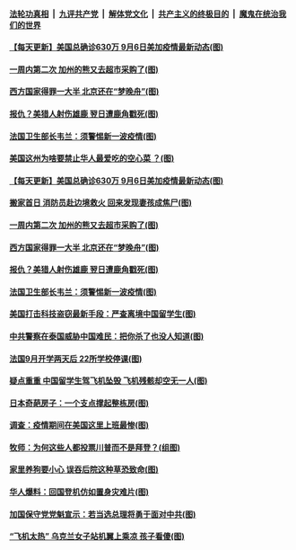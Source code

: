 ####  [法轮功真相](../../../../basic/blob/master/README.md?t=09070802) &nbsp;|&nbsp; [九评共产党](../../../../9ping.md/blob/master/README.md?t=09070802) &nbsp;|&nbsp; [解体党文化](../../../../jtdwh.md/blob/master/README.md?t=09070802)  &nbsp;|&nbsp; [共产主义的终极目的](../../../../gczydzjmd.md/blob/master/README.md?t=09070802) &nbsp;|&nbsp; [魔鬼在统治我们的世界](../../../../mgztzwmdsj.md/blob/master/README.md?t=09070802) 


#### [【每天更新】美国总确诊630万 9月6日美加疫情最新动态(图)](../pages/p3/944892.md?t=09070802) 

#### [一周内第二次 加州的熊又去超市采购了(图)](../pages/p3/944877.md?t=09070802) 

#### [西方国家得罪一大半 北京还在“梦晚舟”(图)](../pages/p3/945333.md?t=09070802) 

#### [报仇？美猎人射伤雄鹿 翌日遭鹿角戳死(图)](../pages/p3/945334.md?t=09070802) 

#### [法国卫生部长韦兰：须警惕新一波疫情(图)](../pages/p3/945331.md?t=09070802) 


#### [美国这州为啥要禁止华人最爱吃的空心菜 ？(图)](../pages/p3/945376.md?t=09070802) 

#### [【每天更新】美国总确诊630万 9月6日美加疫情最新动态(图)](../pages/p3/944892.md?t=09070802) 

#### [搬家首日 消防员赴边境救火 回来发现妻孩成焦尸(图)](../pages/p3/945216.md?t=09070802) 

#### [一周内第二次 加州的熊又去超市采购了(图)](../pages/p3/944877.md?t=09070802) 

#### [西方国家得罪一大半 北京还在“梦晚舟”(图)](../pages/p3/945333.md?t=09070802) 

#### [报仇？美猎人射伤雄鹿 翌日遭鹿角戳死(图)](../pages/p3/945334.md?t=09070802) 

#### [法国卫生部长韦兰：须警惕新一波疫情(图)](../pages/p3/945331.md?t=09070802) 


#### [美国打击科技盗窃最新手段：严查离境中国留学生(图)](../pages/p3/945328.md?t=09070802) 

#### [中共警察在泰国威胁中国难民：把你杀了也没人知道(图)](../pages/p3/945201.md?t=09070802) 

#### [法国9月开学两天后 22所学校停课(图)](../pages/p3/945194.md?t=09070802) 

#### [疑点重重 中国留学生驾飞机坠毁 飞机残骸却空无一人(图)](../pages/p3/945159.md?t=09070802) 

#### [日本奇葩房子：一个支点撑起整栋房(图)](../pages/p3/945154.md?t=09070802) 

#### [调查：疫情期间在美国这里上班最惨(图)](../pages/p3/945150.md?t=09070802) 

#### [牧师：为何这些人都投票川普而不是拜登？(组图)](../pages/p3/945115.md?t=09070802) 

#### [家里养狗要小心 误吞后院这种草恐致命(图)](../pages/p3/945104.md?t=09070802) 

#### [华人爆料：回国登机仿如置身灾难片(图)](../pages/p3/945082.md?t=09070802) 

#### [加国保守党党魁宣示：若当选总理将勇于面对中共(图)](../pages/p3/945076.md?t=09070802) 

#### [“飞机太热” 乌克兰女子站机翼上乘凉 孩子看傻(图)](../pages/p3/945070.md?t=09070802) 

